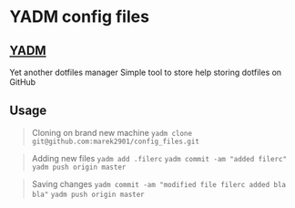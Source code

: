 # YADM config files

## [YADM](https://thelocehiliosan.github.io/yadm)
Yet another dotfiles manager
Simple tool to store help storing dotfiles on GitHub

## Usage

> Cloning on brand new machine
`yadm clone git@github.com:marek2901/config_files.git`

> Adding new files
`yadm add .filerc` `yadm commit -am "added filerc"` `yadm push origin master`

> Saving changes
`yadm commit -am "modified file filerc added bla bla"` `yadm push origin master`
